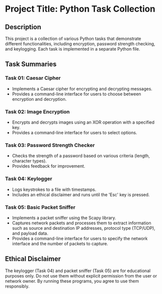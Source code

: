 # Project Title: Python Task Collection

## Description
This project is a collection of various Python tasks that demonstrate different functionalities, including encryption, password strength checking, and keylogging. Each task is implemented in a separate Python file.

## Task Summaries

### Task 01: Caesar Cipher
- Implements a Caesar cipher for encrypting and decrypting messages.
- Provides a command-line interface for users to choose between encryption and decryption.

### Task 02: Image Encryption
- Encrypts and decrypts images using an XOR operation with a specified key.
- Provides a command-line interface for users to select options.

### Task 03: Password Strength Checker
- Checks the strength of a password based on various criteria (length, character types).
- Provides feedback for improvement.

### Task 04: Keylogger
- Logs keystrokes to a file with timestamps.
- Includes an ethical disclaimer and runs until the 'Esc' key is pressed.

### Task 05: Basic Packet Sniffer
- Implements a packet sniffer using the Scapy library.
- Captures network packets and processes them to extract information such as source and destination IP addresses, protocol type (TCP/UDP), and payload data.
- Provides a command-line interface for users to specify the network interface and the number of packets to capture.

## Ethical Disclaimer
The keylogger (Task 04) and packet sniffer (Task 05) are for educational purposes only. Do not use them without explicit permission from the user or network owner. By running these programs, you agree to use them responsibly.
